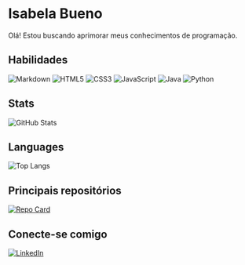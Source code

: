 # Isabela Bueno

Olá! Estou buscando aprimorar meus conhecimentos de programação.

## Habilidades
![Markdown](https://img.shields.io/badge/Markdown-030027?style=for-the-badge&logo=markdown) ![HTML5](https://img.shields.io/badge/HTML5-030027?style=for-the-badge&logo=html5) ![CSS3](https://img.shields.io/badge/CSS3-030027?style=for-the-badge&logo=css3&logoColor=264CE4) ![JavaScript](https://img.shields.io/badge/JavaScript-030027?style=for-the-badge&logo=javascript) 	![Java](https://img.shields.io/badge/Java-030027?style=for-the-badge&logo=java) 	![Python](https://img.shields.io/badge/Python-000?style=for-the-badge&logo=python)

## Stats
![GitHub Stats](https://github-readme-stats.vercel.app/api?username=isabueno&theme=transparent&bg_color=030027&border_color=EE6C4D&show_icons=true&icon_color=EE6C4D&title_color=A51080&text_color=EAEAEA)

## Languages
![Top Langs](https://github-readme-stats-git-masterrstaa-rickstaa.vercel.app/api/top-langs/?username=isabueno&layout=compact&bg_color=030027&border_color=EE6C4D&title_color=A51080&text_color=FFF)

## Principais repositórios
[![Repo Card](https://github-readme-stats.vercel.app/api/pin/?username=isabueno&repo=dio-lab-open-source&bg_color=030027&border_color=EE6C4D&show_icons=true&icon_color=30A3DC&title_color=A51080&text_color=FFF)](https://github.com/isabueno/dio-lab-open-source) 

## Conecte-se comigo
[![LinkedIn](https://img.shields.io/badge/LinkedIn-000?style=for-the-badge&logo=linkedin&logoColor=0E76A8)](https://www.linkedin.com/in/isabela-aguiar-31521619a/) 
